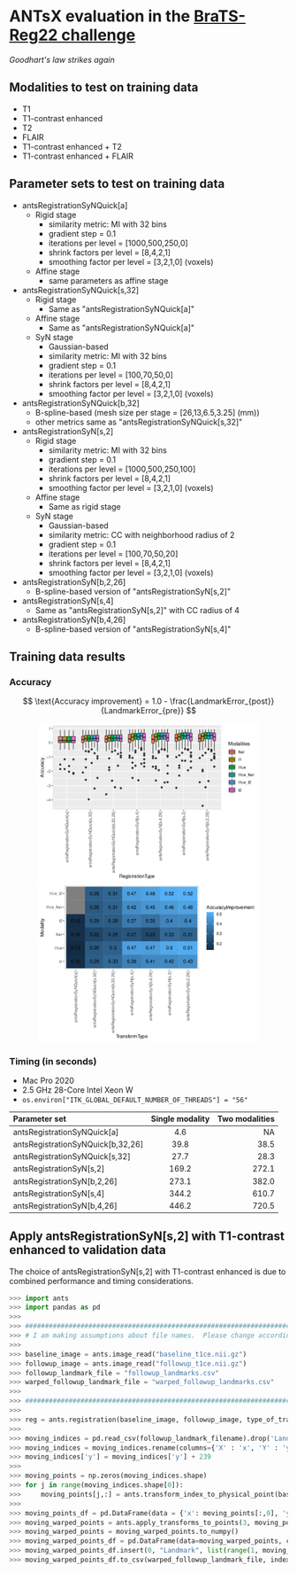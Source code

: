 # ANTsX evaluation in the [BraTS-Reg22 challenge](https://www.med.upenn.edu/cbica/brats-reg-challenge/)

_Goodhart's law strikes again_

## Modalities to test on training data

* T1
* T1-contrast enhanced
* T2
* FLAIR
* T1-contrast enhanced + T2
* T1-contrast enhanced + FLAIR

## Parameter sets to test on training data

* antsRegistrationSyNQuick[a]
    * Rigid stage 
        * similarity metric:  MI with 32 bins
        * gradient step = 0.1
        * iterations per level = [1000,500,250,0]
        * shrink factors per level = [8,4,2,1]
        * smoothing factor per level = [3,2,1,0] (voxels)
    * Affine stage
        * same parameters as affine stage
* antsRegistrationSyNQuick[s,32]
    * Rigid stage 
        * Same as "antsRegistrationSyNQuick[a]"
    * Affine stage
        * Same as "antsRegistrationSyNQuick[a]"
    * SyN stage
        * Gaussian-based
        * similarity metric:  MI with 32 bins
        * gradient step = 0.1
        * iterations per level = [100,70,50,0]
        * shrink factors per level = [8,4,2,1]
        * smoothing factor per level = [3,2,1,0] (voxels) 
* antsRegistrationSyNQuick[b,32]
    * B-spline-based (mesh size per stage = [26,13,6.5,3.25] (mm)) 
    * other metrics same as "antsRegistrationSyNQuick[s,32]" 
* antsRegistrationSyN[s,2]
    * Rigid stage 
        * similarity metric:  MI with 32 bins
        * gradient step = 0.1
        * iterations per level = [1000,500,250,100]
        * shrink factors per level = [8,4,2,1]
        * smoothing factor per level = [3,2,1,0] (voxels)    
    * Affine stage
        * Same as rigid stage
    * SyN stage
        * Gaussian-based
        * similarity metric: CC with neighborhood radius of 2
        * gradient step = 0.1
        * iterations per level = [100,70,50,20]
        * shrink factors per level = [8,4,2,1]
        * smoothing factor per level = [3,2,1,0] (voxels)
* antsRegistrationSyN[b,2,26]
    * B-spline-based version of "antsRegistrationSyN[s,2]"
* antsRegistrationSyN[s,4]
    * Same as "antsRegistrationSyN[s,2]" with CC radius of 4
* antsRegistrationSyN[b,4,26]
    * B-spline-based version of "antsRegistrationSyN[s,4]"

## Training data results

### Accuracy

$$ \text{Accuracy improvement} = 1.0 - \frac{LandmarkError_{post}}{LandmarkError_{pre}} $$

<p align="middle">
  <img src="https://github.com/ntustison/BraTS-Reg22/blob/main/Analysis/accuracyBox.png" width="400" />
  <img src="https://github.com/ntustison/BraTS-Reg22/blob/main/Analysis/accuracy.png" width="400" /> 
</p>


### Timing (in seconds)

* Mac Pro 2020
* 2.5 GHz 28-Core Intel Xeon W
* `os.environ["ITK_GLOBAL_DEFAULT_NUMBER_OF_THREADS"] = "56"`

| Parameter set | Single modality | Two modalities |
| :---        |    :----:   |          ---: |
antsRegistrationSyNQuick[a]         |  4.6  |   NA
antsRegistrationSyNQuick[b,32,26]   | 39.8  |   38.5
antsRegistrationSyNQuick[s,32]      | 27.7  |  28.3
antsRegistrationSyN[s,2]            | 169.2 |  272.1
antsRegistrationSyN[b,2,26]         | 273.1 |  382.0
antsRegistrationSyN[s,4]            | 344.2 |  610.7
antsRegistrationSyN[b,4,26]         | 446.2 |  720.5
      
## Apply antsRegistrationSyN[s,2] with T1-contrast enhanced to validation data
        
The choice of antsRegistrationSyN[s,2] with T1-contrast enhanced is due to combined 
performance and timing considerations.        
        
```python
>>> import ants
>>> import pandas as pd
>>>
>>> #######################################################################
>>> # I am making assumptions about file names.  Please change accordingly.
>>> 
>>> baseline_image = ants.image_read("baseline_t1ce.nii.gz")
>>> followup_image = ants.image_read("followup_t1ce.nii.gz")
>>> followup_landmark_file = "followup_landmarks.csv"
>>> warped_followup_landmark_file = "warped_followup_landmarks.csv"
>>>
>>> ########################################################################
>>> 
>>> reg = ants.registration(baseline_image, followup_image, type_of_transform="antsRegistrationSyN[s,2]", verbose=1)
>>>
>>> moving_indices = pd.read_csv(followup_landmark_filename).drop('Landmark', axis=1)
>>> moving_indices = moving_indices.rename(columns={'X' : 'x', 'Y' : 'y', 'Z' : 'z'})
>>> moving_indices['y'] = moving_indices['y'] + 239
>>>
>>> moving_points = np.zeros(moving_indices.shape)
>>> for j in range(moving_indices.shape[0]):
>>>     moving_points[j,:] = ants.transform_index_to_physical_point(baseline_image, (moving_indices.iloc[j].values).astype(int))
>>> 
>>> moving_points_df = pd.DataFrame(data = {'x': moving_points[:,0], 'y': moving_points[:,1], 'z': moving_points[:,2]})
>>> moving_warped_points = ants.apply_transforms_to_points(3, moving_points_df, reg['invtransforms'], whichtoinvert=(True, False))   
>>> moving_warped_points = moving_warped_points.to_numpy()   
>>> moving_warped_points_df = pd.DataFrame(data=moving_warped_points, columns=['X', 'Y', 'Z'])
>>> moving_warped_points_df.insert(0, "Landmark", list(range(1, moving_points.shape[0]+1)))
>>> moving_warped_points_df.to_csv(warped_followup_landmark_file, index=False)
```
